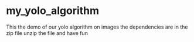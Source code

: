 # my_yolo_algorithm
This the demo of our yolo algorithm on images
the dependencies are in the zip file unzip the file and have fun 
